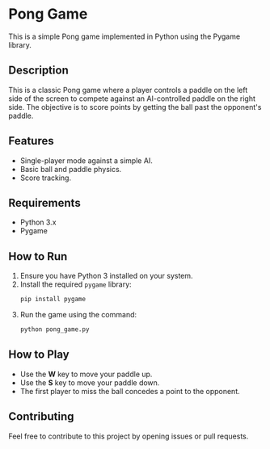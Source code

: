 # Pong Game

This is a simple Pong game implemented in Python using the Pygame library.

## Description

This is a classic Pong game where a player controls a paddle on the left side of the screen to compete against an AI-controlled paddle on the right side. The objective is to score points by getting the ball past the opponent's paddle.

## Features

- Single-player mode against a simple AI.
- Basic ball and paddle physics.
- Score tracking.

## Requirements

- Python 3.x
- Pygame

## How to Run

1.  Ensure you have Python 3 installed on your system.
2.  Install the required `pygame` library:
    ```sh
    pip install pygame
    ```
3.  Run the game using the command:
    ```sh
    python pong_game.py
    ```

## How to Play

- Use the **W** key to move your paddle up.
- Use the **S** key to move your paddle down.
- The first player to miss the ball concedes a point to the opponent.

## Contributing

Feel free to contribute to this project by opening issues or pull requests.